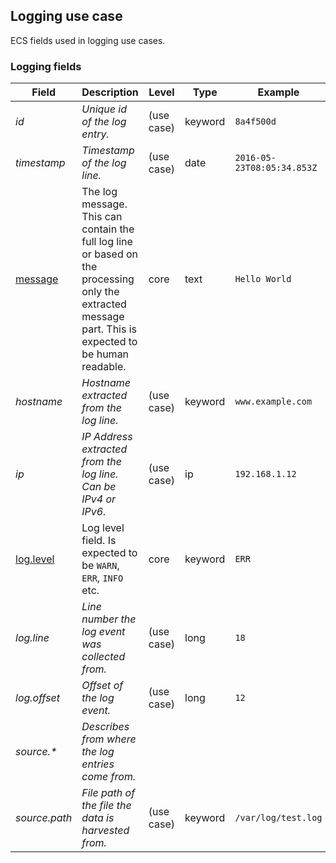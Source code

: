 ## Logging use case

ECS fields used in logging use cases.

### <a name="logging"></a> Logging fields


| Field  | Description  | Level  | Type  | Example  |
|---|---|---|---|---|
| <a name="id"></a>*id* | *Unique id of the log entry.* | (use case) | keyword | `8a4f500d` |
| <a name="timestamp"></a>*timestamp* | *Timestamp of the log line.* | (use case) | date | `2016-05-23T08:05:34.853Z` |
| [message](https://github.com/elastic/ecs#message)  | The log message.<br/>This can contain the full log line or based on the processing only the extracted message part. This is expected to be human readable. | core | text | `Hello World` |
| <a name="hostname"></a>*hostname* | *Hostname extracted from the log line.* | (use case) | keyword | `www.example.com` |
| <a name="ip"></a>*ip* | *IP Address extracted from the log line. Can be IPv4 or IPv6.* | (use case) | ip | `192.168.1.12` |
| [log.level](https://github.com/elastic/ecs#log.level)  | Log level field. Is expected to be `WARN`, `ERR`, `INFO` etc. | core | keyword | `ERR` |
| <a name="log.line"></a>*log.line* | *Line number the log event was collected from.* | (use case) | long | `18` |
| <a name="log.offset"></a>*log.offset* | *Offset of the log event.* | (use case) | long | `12` |
| <a name="source.&ast;"></a>*source.&ast;* | *Describes from where the log entries come from.<br/>* |  |  |  |
| <a name="source.path"></a>*source.path* | *File path of the file the data is harvested from.* | (use case) | keyword | `/var/log/test.log` |



